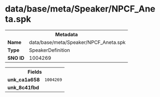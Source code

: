 <h1>data/base/meta/Speaker/NPCF_Aneta.spk</h1><table><tr><th colspan="100%">Metadata</th></tr><tr><td><b>Name</b></td><td>data/base/meta/Speaker/NPCF_Aneta.spk</td></tr><tr><td><b>Type</b></td><td>SpeakerDefinition</td></tr><tr><td><b>SNO ID</b></td><td>1004269</td></tr></table>

<table><tr><th colspan="100%">Fields</th></tr><tr><td><b>unk_ca1a658</b></td><td><code>1004269</code></td></tr><tr><td><b>unk_8c41fbd</b></td><td></td></tr></table>

